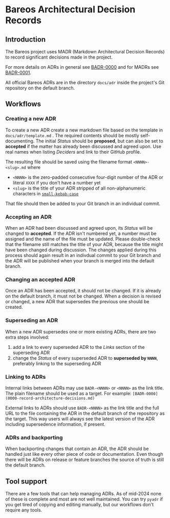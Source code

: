 # Bareos Architectural Decision Records

## Introduction
The Bareos project uses MADR (Markdown Architectural Decision Records) to record significant decisions made in the project.

For more details on ADRs in general see [BADR-0000](0000-record-architecture-decisions.md) and for MADRs see [BADR-0001](0001-use-markdown-architectural-decision-records.md).

All official Bareos ADRs are in the directory `docs/adr` inside the project's Git repository on the default branch.
## Workflows
### Creating a new ADR
To create a new ADR create a new markdown file based on the template in `docs/adr/template.md` . The required contents should be mostly self-documenting.
The initial *Status* should be **proposed**, but can also be set to **accepted** if the matter has already been discussed and agreed upon.
Use real names when listing *Deciders* and link to their GitHub profile.

The resulting file should be saved using the filename format `<NNNN>-<slug>.md` where
*  `<NNNN>` is the zero-padded consecutive four-digit number of the ADR or literal `XXXX` if you don't have a number yet
*  `<slug>` is the title of your ADR stripped of all non-alphanumeric characters in [`small-kebab-case`](https://www.theserverside.com/definition/Kebab-case)

That file should then be added to your Git branch in an individual commit.

### Accepting an ADR
When an ADR had been discussed and agreed upon, its *Status* will be changed to **accepted**. If the ADR isn't numbered yet, a number must be assigned and the name of the file must be updated.
Please double-check that the filename still matches the title of your ADR, because the title might have been changed during discussion.
The changes applied during this process should again result in an indivdual commit to your Git branch and the ADR will be published when your branch is merged into the default branch.

### Changing an accepted ADR
Once an ADR has been accepted, it should not be changed. If it is already on the default branch, it must not be changed.
When a decision is revised or changed, a new ADR that supersedes the previous one should be created.

### Superseding an ADR
When a new ADR supersedes one or more existing ADRs, there are two extra steps involved:
1. add a link to every superseded ADR to the *Links* section of the superseding ADR
2. change the *Status* of every superseded ADR to **superseded by `NNNN`**, preferably linking to the superseding ADR

### Linking to ADRs
Internal links between ADRs may use `BADR-<NNNN>` or `<NNNN>` as the link title. The plain filename should be used as a target. For example: `[BADR-0000](0000-record-architecture-decisions.md)`

External links to ADRs should use `BADR-<NNNN>` as the link title and the full URL to the file containing the ADR in the default branch of the repository as the target. This way users will always see the latest version of the ADR including supersedence information, if present.

### ADRs and backporting
When backporting changes that contain an ADR, the ADR should be handled just like every other piece of code or documentation. Even though there will be ADRs on release or feature branches the source of truth is still the default branch.

## Tool support
There are a few tools that can help managing ADRs. As of mid-2024 none of these is complete and most are not well maintained. You can try `pyadr` if you get tired of copying and editing manually, but our workflows don't require any tools.
